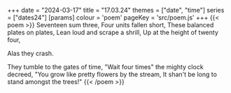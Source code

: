 +++
date = "2024-03-17"
title = "17.03.24"
themes = ["date", "time"]
series = ["dates24"]
[params]
  colour = 'poem'
  pageKey = 'src/poem.js'
+++
{{< poem >}}
Seventeen sum three,
Four units fallen short,
These balanced plates on plates,
Lean loud and scrape a shrill,
Up at the height of twenty four,

Alas 
  they 
    crash.

They tumble to the gates of time,
"Wait four times" the mighty clock decreed,
"You grow like pretty flowers by the stream,
It shan't be long to stand amongst the trees!"
{{< /poem >}}